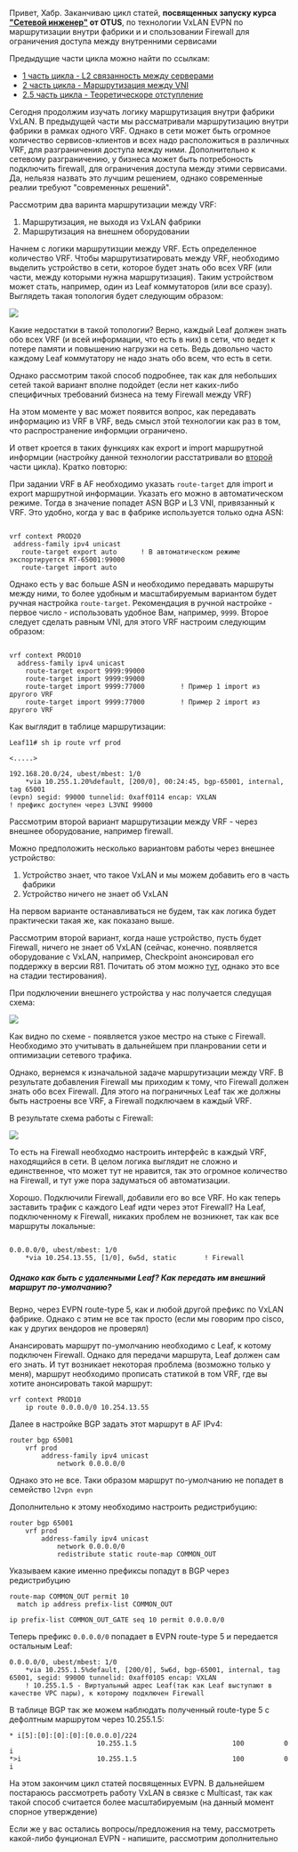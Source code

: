 Привет, Хабр. Заканчиваю цикл статей, **посвященных запуску курса ["Сетевой инженер"](https://otus.pw/xh1P1/) от OTUS**,
по технологии VxLAN EVPN по маршрутизации внутри фабрики и и спользовании Firewall для ограничения доступа между внутренними
сервисами



Предыдущие части цикла можно найти по ссылкам:

- [1 часть цикла - L2 связанность между серверами](https://habr.com/ru/company/otus/blog/505442/)
- [2 часть цикла - Маршрутизация между VNI](https://habr.com/ru/company/otus/blog/506800/)
- [2.5 часть цикла - Теоретическоре отступление](https://habr.com/ru/company/otus/blog/518128/)


Сегодня продолжим изучать логику маршрутизация внутри фабрики VxLAN. В предыдущей части мы рассматривали маршрутизацию
внутри фабрики в рамках одного VRF. Однако в сети может быть огромное количество сервисов-клиентов и всех
надо расположиться в различных VRF, для разграничения доступа между ними. Дополнительно к сетевому разграничению, у 
бизнеса может быть потребоность подключить firewall, для ограничения доступа между этими сервисами. Да, нельязя назвать
это лучшим решением, однако современные реалии требуют "современных решений".

Рассмотрим два варинта маршрутизации между VRF:

1. Маршрутизация, не выходя из VxLAN фабрики
2. Маршрутизация на внешнем оборудовании

Начнем с логики маршрутизции между VRF.
Eсть определенное количество VRF. Чтобы маршрутизатировать между VRF, необходимо выделить устройство в сети, 
которое будет знать обо всех VRF (или части, между которыми нужна маршрутизация).
Таким устройством может стать, например, один из Leaf коммутаторов (или все сразу). Выглядеть такая топология
будет следующим образом:

![](img/Overlay_part3/VRFALL.jpg)

Какие недостатки в такой топологии? Верно, каждый Leaf должен знать обо всех VRF (и всей информации, что есть в них)
в сети, что ведет к потере памяти и повышению нагрузки на сеть. Ведь довольно часто каждому Leaf коммутатору
 не надо знать обо всем, что есть в сети.
 
Однако рассмотрим такой способ подробнее, так как для небольших сетей такой вариант вполне подойдет (если нет каких-либо 
специфичных требований бизнеса на тему Firewall между VRF)

На этом моменте у вас может появится вопрос, как передавать информацию из VRF в VRF, ведь смысл этой технологии как раз в том,
что распространение информции ограничено.

И ответ кроется в таких функциях как export и import маршрутной информции (настройку данной технологии расстатривали во 
[второй](https://habr.com/ru/company/otus/blog/506800/) части цикла). Кратко повторю:

При задании VRF в AF необходимо указать `route-target` для import и export маршрутной информации.
 Указать его можно в автоматическом режиме. Тогда в значение попадет ASN BGP и L3 VNI, привязанный к VRF. 
 Это удобно, когда у вас в фабрике используется только одна ASN:
 
 ```buildoutcfg

vrf context PROD20
  address-family ipv4 unicast
    route-target export auto      ! В автоматическом режиме экспортируется RT-65001:99000
    route-target import auto
```

Однако есть у вас больше ASN и необходимо передавать маршруты между ними, то более удобным и масштабируемым вариантом будет 
ручная настройка `route-target`. Рекомендация в ручной настройке - первое число - использовать удобное Вам, например, `9999`. 
Второе следует сделать равным VNI, для этого VRF настроим следующим образом:

```buildoutcfg

vrf context PROD10
  address-family ipv4 unicast
    route-target export 9999:99000          
    route-target import 9999:99000
    route-target import 9999:77000         ! Пример 1 import из другого VRF
    route-target import 9999:77000         ! Пример 2 import из другого VRF
```

Как выглядит в таблице маршрутизации:

```buildoutcfg
Leaf11# sh ip route vrf prod

<.....>

192.168.20.0/24, ubest/mbest: 1/0
    *via 10.255.1.20%default, [200/0], 00:24:45, bgp-65001, internal, tag 65001
(evpn) segid: 99000 tunnelid: 0xaff0114 encap: VXLAN                        ! префикс доступен через L3VNI 99000
```



Рассмотрим второй вариант маршрутизации между VRF - через внешнее оборудование, например firewall. 

Можно предположить несколько вариантовм работы через внешнее устройство:
1. Устройство знает, что такое VxLAN и мы можем добавить его в часть фабрики
2. Устройство ничего не знает об VxLAN

На первом варианте останавливаться не будем, так как логика будет практически такая же, как показано выше.

Рассмотрим второй вариант, когда наше устройство, пусть будет Firewall, ничего не знает об VxLAN (сейчас, конечно. появляется
оборудование с VxLAN, например, Checkpoint анонсировал его поддержку в версии R81. 
Почитать об этом можно [тут](https://habr.com/ru/company/tssolution/blog/517378/), однако это все на стадии тестирования).

При подключении внешнего устройства у нас получается следущая схема:

![](img/Overlay_part3/FIREWALLCONN.jpg)

Как видно по схеме - появляется узкое местро на стыке с Firewall. Необходимо это учитывать в дальнейшем при планровании сети
и оптимизации сетевого трафика.

Однако, вернемся к изначальной задаче маршрутизации между VRF. В результате добавления Firewall мы приходим к тому, что 
Firewall должен знать обо всех Firewall. Для этого на пограничных Leaf так же должны быть настроены все VRF, а Firewall
подключаем в каждый VRF.

В результате схема работы с Firewall:

![](img/Overlay_part3/FIREWALLCONNVRF.jpg)

То есть на Firewall необходмо настроить интерфейс в каждый VRF, находящийся в сети. В целом логика выглядит не сложно и 
единственное, что может тут не нравится, так это огромное количество на Firewall, и тут уже пора задуматься об автоматизации.

Хорошо. Подключили Firewall, добавили его во все VRF. Но как теперь заставить трафик с каждого Leaf идти через этот Firewall?
На Leaf, подключенному к Firewall, никаких проблем не возникнет, так как все маршруты локальные:

```buildoutcfg

0.0.0.0/0, ubest/mbest: 1/0
    *via 10.254.13.55, [1/0], 6w5d, static       ! Firewall

```

##### Однако как быть с удаленными Leaf? Как передать им внешний маршрут по-умолчанию?
Верно, через EVPN route-type 5, как и любой другой префикс по VxLAN фабрике. Однако с этим не все так просто (если мы
говорим про cisco, как у других вендоров не проверял)

Анансировать маршрут по-умолчанию необходимо с Leaf, к котому подключен Firewall. Однако для передачи маршрута, Leaf 
должен сам его знать. И тут возникает некоторая проблема (возможно только у меня), маршрут необходимо прописать статикой 
в том VRF, где вы хотите анонсировать такой маршрут:

```buildoutcfg
vrf context PROD10
    ip route 0.0.0.0/0 10.254.13.55
```

Далее в настройке BGP задать этот маршрут в AF IPv4:

```buildoutcfg
router bgp 65001
    vrf prod
        address-family ipv4 unicast
            network 0.0.0.0/0
```

Однако это не все. Таки образом маршрут по-умолчанию не попадет в семейство `l2vpn evpn`

Дополнительно к этому необходимо настроить редистрибуцию:

```buildoutcfg
router bgp 65001
    vrf prod
        address-family ipv4 unicast
            network 0.0.0.0/0
            redistribute static route-map COMMON_OUT
```

Указываем какие именно префиксы попадут в BGP через редистрибуцию
```buildoutcfg
route-map COMMON_OUT permit 10
  match ip address prefix-list COMMON_OUT
  
ip prefix-list COMMON_OUT_GATE seq 10 permit 0.0.0.0/0
```


Теперь префикс `0.0.0.0/0` попадает в EVPN route-type 5 и передается остальным Leaf:

```buildoutcfg
0.0.0.0/0, ubest/mbest: 1/0
    *via 10.255.1.5%default, [200/0], 5w6d, bgp-65001, internal, tag 65001, segid: 99000 tunnelid: 0xaff0105 encap: VXLAN
    ! 10.255.1.5 - Виртуальный адрес Leaf(так как Leaf выступают в качестве VPС пары), к которому подключен Firewall
```

В таблице BGP так же можем наблюдать полученный route-type 5 с дефолтным маршрутом через 10.255.1.5:

```buildoutcfg
* i[5]:[0]:[0]:[0]:[0.0.0.0]/224
                      10.255.1.5                        100          0 i
*>i                   10.255.1.5                        100          0 i

```


На этом закончим цикл статей посвященных EVPN. В дальнейшем постараюсь рассмотреть работу VxLAN в связке с Multicast, 
так как такой способ считается более масштабируемым (на данный момент спорное утверждение)

Если же у вас остались вопросы/предложения на тему, рассмотреть какой-либо фунционал EVPN - напишите, рассмотрим дополнительно
